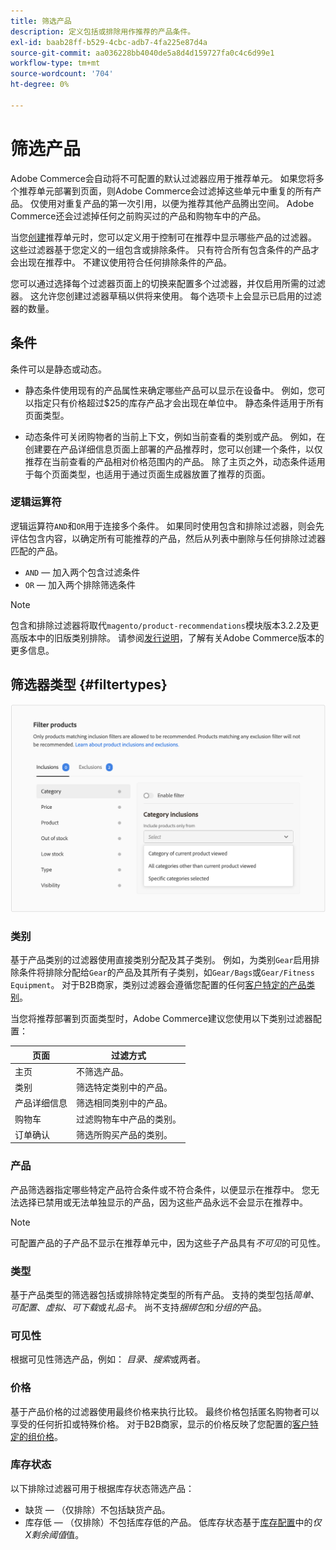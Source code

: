 ```yaml
---
title: 筛选产品
description: 定义包括或排除用作推荐的产品条件。
exl-id: baab28ff-b529-4cbc-adb7-4fa225e87d4a
source-git-commit: aa036228bb4040de5a8d4d159727fa0c4c6d99e1
workflow-type: tm+mt
source-wordcount: '704'
ht-degree: 0%

---
```


# 筛选产品

Adobe Commerce会自动将不可配置的默认过滤器应用于推荐单元。 如果您将多个推荐单元部署到页面，则Adobe Commerce会过滤掉这些单元中重复的所有产品。 仅使用对重复产品的第一次引用，以便为推荐其他产品腾出空间。 Adobe Commerce还会过滤掉任何之前购买过的产品和购物车中的产品。

当您[创建](create.md)推荐单元时，您可以定义用于控制可在推荐中显示哪些产品的过滤器。 这些过滤器基于您定义的一组包含或排除条件。 只有符合所有包含条件的产品才会出现在推荐中。 不建议使用符合任何排除条件的产品。

您可以通过选择每个过滤器页面上的切换来配置多个过滤器，并仅启用所需的过滤器。 这允许您创建过滤器草稿以供将来使用。 每个选项卡上会显示已启用的过滤器的数量。

## 条件

条件可以是静态或动态。

- 静态条件使用现有的产品属性来确定哪些产品可以显示在设备中。 例如，您可以指定只有价格超过$25的库存产品才会出现在单位中。 静态条件适用于所有页面类型。

- 动态条件可关闭购物者的当前上下文，例如当前查看的类别或产品。 例如，在创建要在产品详细信息页面上部署的产品推荐时，您可以创建一个条件，以仅推荐在当前查看的产品相对价格范围内的产品。 除了主页之外，动态条件适用于每个页面类型，也适用于通过页面生成器放置了推荐的页面。

### 逻辑运算符

逻辑运算符`AND`和`OR`用于连接多个条件。 如果同时使用包含和排除过滤器，则会先评估包含内容，以确定所有可能推荐的产品，然后从列表中删除与任何排除过滤器匹配的产品。

- `AND` — 加入两个包含过滤条件
- `OR` — 加入两个排除筛选条件

>[!NOTE]
>
> 包含和排除过滤器将取代`magento/product-recommendations`模块版本3.2.2及更高版本中的旧版类别排除。 请参阅[发行说明](release-notes.md)，了解有关Adobe Commerce版本的更多信息。

## 筛选器类型 {#filtertypes}

![筛选器](assets/rec-conditions.png)

### 类别

基于产品类别的过滤器使用直接类别分配及其子类别。 例如，为类别`Gear`启用排除条件将排除分配给`Gear`的产品及其所有子类别，如`Gear/Bags`或`Gear/Fitness Equipment`。 对于B2B商家，类别过滤器会遵循您配置的任何[客户特定的产品类别](https://experienceleague.adobe.com/docs/commerce-admin/catalog/categories/category-permissions.html)。

当您将推荐部署到页面类型时，Adobe Commerce建议您使用以下类别过滤器配置：

| 页面 | 过滤方式 |
|---|---|
| 主页 | 不筛选产品。 |
| 类别 | 筛选特定类别中的产品。 |
| 产品详细信息 | 筛选相同类别中的产品。 |
| 购物车 | 过滤购物车中产品的类别。 |
| 订单确认 | 筛选所购买产品的类别。 |

### 产品

产品筛选器指定哪些特定产品符合条件或不符合条件，以便显示在推荐中。 您无法选择已禁用或无法单独显示的产品，因为这些产品永远不会显示在推荐中。

>[!NOTE]
>
>可配置产品的子产品不显示在推荐单元中，因为这些子产品具有&#x200B;_不可见_&#x200B;的可见性。

### 类型

基于产品类型的筛选器包括或排除特定类型的所有产品。 支持的类型包括&#x200B;_简单_、_可配置_、_虚拟_、_可下载_&#x200B;或&#x200B;_礼品卡_。 尚不支持&#x200B;_捆绑包_&#x200B;和&#x200B;_分组的_&#x200B;产品。

### 可见性

根据可见性筛选产品，例如： _目录_、_搜索_&#x200B;或两者。

### 价格

基于产品价格的过滤器使用最终价格来执行比较。 最终价格包括匿名购物者可以享受的任何折扣或特殊价格。 对于B2B商家，显示的价格反映了您配置的[客户特定的组价格](https://experienceleague.adobe.com/docs/commerce-admin/catalog/products/pricing/pricing-advanced.html)。

### 库存状态

以下排除过滤器可用于根据库存状态筛选产品：

- 缺货 — （仅排除）不包括缺货产品。
- 库存低 — （仅排除）不包括库存低的产品。 低库存状态基于[库存配置](https://experienceleague.adobe.com/docs/commerce-admin/config/catalog/inventory.html)中的&#x200B;_仅X剩余阈值_&#x200B;值。
